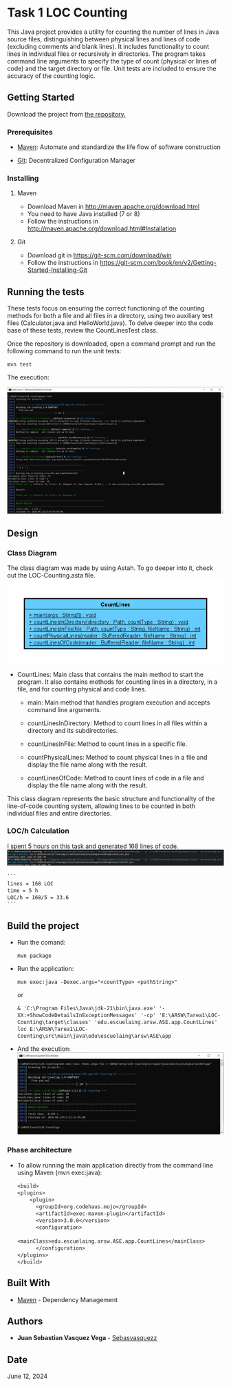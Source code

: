 # Task 1 LOC Counting

This Java project provides a utility for counting the number of lines in Java source files, distinguishing between physical lines and lines of code (excluding comments and blank lines). It includes functionality to count lines in individual files or recursively in directories. The program takes command line arguments to specify the type of count (physical or lines of code) and the target directory or file. Unit tests are included to ensure the accuracy of the counting logic.



## Getting Started
Download the project from 
[the repository.](https://github.com/Sebasvasquezz/Task1-LOC-Counting)

### Prerequisites

* [Maven](https://maven.apache.org/): Automate and standardize the life flow of software construction

* [Git](https://www.git-scm.com/): Decentralized Configuration Manager

### Installing
1. Maven
    * Download Maven in http://maven.apache.org/download.html
    * You need to have Java installed (7 or 8)
    * Follow the instructions in http://maven.apache.org/download.html#Installation

2. Git
    * Download git in https://git-scm.com/download/win
    * Follow the instructions in https://git-scm.com/book/en/v2/Getting-Started-Installing-Git

## Running the tests

These tests focus on ensuring the correct functioning of the counting methods for both a file and all files in a directory, using two auxiliary test files (Calculator.java and HelloWorld.java). To delve deeper into the code base of these tests, review the CountLinesTest class.

Once the repository is downloaded, open a command prompt and run the following command to run the unit tests:

```
mvn test
```
The execution:

![Execution of unit tests](image.png)

## Design

### Class Diagram
The class diagram was made by using Astah. To go deeper into it, check out the LOC-Counting.asta file.
![Class Diagram](image-1.png)
* CountLines: Main class that contains the main method to start the program. It also contains methods for counting lines in a directory, in a file, and for counting physical and code lines.

    * main: Main method that handles program execution and accepts command line arguments.

    * countLinesInDirectory: Method to count lines in all files within a directory and its subdirectories. 

    * countLinesInFile: Method to count lines in a specific file.

    * countPhysicalLines: Method to count physical lines in a file and display the file name along with the result.

    * countLinesOfCode: Method to count lines of code in a file and display the file name along with the result.

This class diagram represents the basic structure and functionality of the line-of-code counting system, allowing lines to be counted in both individual files and entire directories.

### LOC/h Calculation
I spent 5 hours on this task and generated 168 lines of code.
![LOC count](image-3.png)

    ```
    lines = 168 LOC
    time = 5 h
    LOC/h = 168/5 = 33.6
    ```

## Build the project
* Run the comand:
    ```
    mvn package
    ```
* Run the application:
    ```
    mvn exec:java -Dexec.args="<countType> <pathString>" 
    ```
    or 
    ```
    & 'C:\Program Files\Java\jdk-21\bin\java.exe' '-XX:+ShowCodeDetailsInExceptionMessages' '-cp' 'E:\ARSW\Tarea1\LOC-Counting\target\classes' 'edu.escuelaing.arsw.ASE.app.CountLines' loc E:\ARSW\Tarea1\LOC-Counting\src\main\java\edu\escuelaing\arsw\ASE\app 
    ```
* And the execution:
    ![Execition](image-2.png)
### Phase architecture
* To allow running the main application directly from the command line using Maven (mvn exec:java):
    ```
    <build>
    <plugins>
        <plugin>
          <groupId>org.codehaus.mojo</groupId>
          <artifactId>exec-maven-plugin</artifactId>
          <version>3.0.0</version>
          <configuration>
              <mainClass>edu.escuelaing.arsw.ASE.app.CountLines</mainClass>
          </configuration> 
    </plugins>
  </build>
    ```
## Built With

* [Maven](https://maven.apache.org/) - Dependency Management

## Authors

* **Juan Sebastian Vasquez Vega**  - [Sebasvasquezz](https://github.com/Sebasvasquezz)

## Date

June 12, 2024

